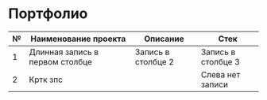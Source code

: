 # Портфолио

|№|Наименование проекта|Описание|Стек|
|-|-|--------|---|
|1|Длинная запись в первом столбце|Запись в столбце 2|Запись в столбце 3|
|2|Кртк зпс| |Слева нет записи|


